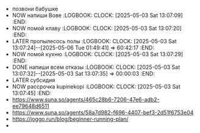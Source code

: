 - позвони бабушке
- NOW напиши Вове
  :LOGBOOK:
  CLOCK: [2025-05-03 Sat 13:07:09]
  :END:
- NOW помой клаву
  :LOGBOOK:
  CLOCK: [2025-05-03 Sat 13:07:20]
  :END:
- LATER пропылесось полы
  :LOGBOOK:
  CLOCK: [2025-05-03 Sat 13:07:24]--[2025-05-06 Tue 01:49:41] =>  60:42:17
  :END:
- NOW помой кухню
  :LOGBOOK:
  CLOCK: [2025-05-03 Sat 13:07:29]
  :END:
- DONE напиши всем отказы
  :LOGBOOK:
  CLOCK: [2025-05-03 Sat 13:07:32]--[2025-05-03 Sat 13:07:35] =>  00:00:03
  :END:
- LATER субсидия
- NOW рассрочка kupinekopi
  :LOGBOOK:
  CLOCK: [2025-05-03 Sat 13:07:45]
  :END:
- https://www.suna.so/agents/465c28b6-7206-47e6-adb2-ee79648d6511
- https://www.suna.so/agents/58a7d982-f696-4407-bef3-2d51f6753e04
- https://joggo.run/blog/beginner-running-plan/
-